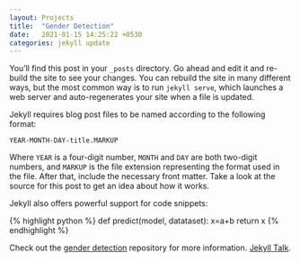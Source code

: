 ```yaml
---
layout: Projects
title:  "Gender Detection"
date:   2021-01-15 14:25:22 +0530
categories: jekyll update
---
```

You’ll find this post in your `_posts` directory. Go ahead and edit it and re-build the site to see your changes. You can rebuild the site in many different ways, but the most common way is to run `jekyll serve`, which launches a web server and auto-regenerates your site when a file is updated.

Jekyll requires blog post files to be named according to the following format:

`YEAR-MONTH-DAY-title.MARKUP`

Where `YEAR` is a four-digit number, `MONTH` and `DAY` are both two-digit numbers, and `MARKUP` is the file extension representing the format used in the file. After that, include the necessary front matter. Take a look at the source for this post to get an idea about how it works.

Jekyll also offers powerful support for code snippets:

{% highlight python %}
def predict(model, datataset):
  x=a+b
  return x
{% endhighlight %}

Check out the [gender detection][jekyll-docs] repository for more information. [Jekyll Talk][jekyll-talk].

[jekyll-docs]: https://github.com/iamtheuserofthis/gender_detection_with_keras
[jekyll-gh]:   https://github.com/jekyll/jekyll
[jekyll-talk]: https://talk.jekyllrb.com/
